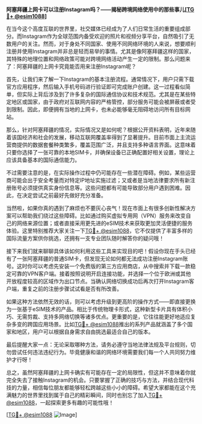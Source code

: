 **阿塞拜疆上网卡可以注册Instagram吗？——揭秘跨境网络使用中的那些事儿[[TG💪+ @esim1088](https://t.me/s/esim1088)]**

在当今这个高度互联的世界里，社交媒体已经成为了人们日常生活的重要组成部分。而Instagram作为全球范围内备受欢迎的照片和视频分享平台，自然吸引了无数用户的关注。然而，对于身处不同国家、使用不同网络环境的人来说，想要顺利注册并使用Instagram并非总是轻而易举的事情。尤其是像阿塞拜疆这样的国家，其特殊的地理位置和网络政策可能对跨境网络活动产生一定的限制。那么问题来了：阿塞拜疆的上网卡究竟能否用来注册Instagram呢？

首先，让我们来了解一下Instagram的基本注册流程。通常情况下，用户只需下载官方应用程序，然后输入手机号码进行验证即可完成账户创建。这一过程看似简单，但实际上背后涉及到了许多复杂的国际通信协议和技术规范。尤其是在某些特定地区或国家，由于政府对互联网内容的严格管控，部分服务可能会被屏蔽或者受到限制。因此，即便拥有当地的上网卡，也未必能够毫无阻碍地访问所有目标网站。

那么，针对阿塞拜疆的情况，实际情况又是如何呢？根据公开资料表明，近年来随着该国经济和社会的发展，移动互联网覆盖率得到了显著提升。目前市面上主流运营商提供的数据套餐种类繁多，覆盖范围广泛，并且支持多种语言界面。这意味着只要你选择了一张可靠的本地SIM卡，并确保设备已正确配置好相关设置，理论上应该具备基本的国际通信能力。

不过需要注意的是，在实际操作过程中仍可能存在一些潜在障碍。例如，某些运营商可能会出于安全考量而对特定IP地址实施过滤；又或者是当地法律要求所有新注册账号必须提供真实身份信息等。这些问题都有可能导致部分用户遇到困难。因此，在决定尝试之前最好先做好充分准备。

当然啦，如果你真的遇到了麻烦也不要灰心丧气！现在市面上有很多创新性解决方案可以帮助我们绕过这些障碍。比如通过购买虚拟专用网（VPN）服务来改变自己的网络来源位置；或者直接采用更先进的eSIM技术来获取更加灵活便捷的服务体验。这里特别推荐大家关注一下[TG💪+ @esim1088](https://t.me/s/esim1088)，它不仅提供了丰富多样的国际流量方案供你挑选，还拥有一支专业团队随时解答你的疑问哦！

接下来我们就来聊聊具体该如何利用这些工具来实现目的吧！假设你现在手头已经有了一张阿塞拜疆的普通SIM卡，但发现无论如何都无法成功注册Instagram账号。这时你可以考虑先安装一个免费版的第三方应用商店，从中搜索并下载一款稳定可靠的VPN客户端。接着按照说明开启连接功能，并选择一个位于欧洲或其他开放程度较高的区域作为出口节点。当确认网络切换成功后再次打开Instagram客户端，重复之前的注册步骤试试看是否有所改善。

如果这种方法依然无效的话，则可以考虑升级到更高阶的操作方式——即直接更换为一张基于eSIM技术的产品。相比于传统物理卡形式，这种新型卡片具有体积小巧、无需剪裁、支持多网络切换等诸多优点。更重要的是，它往往能更好地适应复杂多变的跨国应用场景。比如[TG💪+ @esim1088](https://t.me/s/esim1088)推出的系列产品就涵盖了多个国家和地区，用户可以根据自身需求自由挑选最适合自己的版本。

最后提醒大家一点：无论采取哪种方法，请务必遵守当地法律法规及平台规则，切勿尝试任何违法违纪行为。毕竟健康和谐的网络环境需要我们每一个人共同努力维护才行呀！

总之，虽然阿塞拜疆的上网卡确实有可能存在一定的局限性，但这并不意味着你就完全失去了接触Instagram的机会。只要掌握了正确的技巧与方法，并结合现代科技的力量，相信每位朋友都能够轻松跨越这些小小的障碍。希望大家都能在这个充满魅力的世界里找到属于自己的精彩瞬间，同时也别忘了加入[TG💪+ @esim1088](https://t.me/s/esim1088)，一起探索更多有趣的可能性哦！

[[TG💪+ @esim1088](https://t.me/s/esim1088) ![Image](https://i.postimg.cc/4NQfJmqS/Snipaste-2025-05-13-00-14-12.png)]